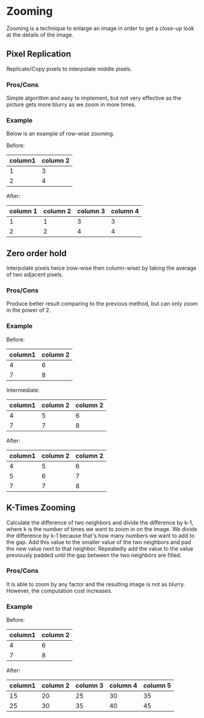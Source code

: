 # Zooming
Zooming is a technique to enlarge an image in order to get a close-up look at the details of the image.

## Pixel Replication
Replicate/Copy pixels to interpolate middle pixels.

### Pros/Cons
Simple algorithm and easy to implement, but not very effective as the picture gets more blurry as we zoom in more times.

### Example
Below is an example of row-wise zooming.

Before:

| column1 | column 2 |
|---------|----------|
|    1    |     3    |
|    2    |     4    |

After:

| column 1 | column 2 | column 3 | column 4 |
|----------|----------|----------|----------|
|     1    |     1    |     3    |     3    |
|     2    |     2    |     4    |     4    |

## Zero order hold
Interpolate pixels twice (row-wise then column-wise) by taking the average of two adjacent pixels.


### Pros/Cons
Produce better result comparing to the previous method, but can only zoom in the power of 2.

### Example
Before:

| column1 | column 2 |
|---------|----------|
|    4    |     6    |
|    7    |     8    |

Intermediate:

| column1 | column 2 | column 2 |
|---------|----------|----------|
|    4    |     5    |     6    |
|    7    |     7    |     8    |

After:

| column1 | column 2 | column 2 |
|---------|----------|----------|
|    4    |     5    |     6    |
|    5    |     6    |     7    |
|    7    |     7    |     8    |

## K-Times Zooming
Calculate the difference of two neighbors and divide the difference by k-1, where k is the number of times we want to zoom in on the image. We divide the difference by k-1 because that's how many numbers we want to add to the gap. Add this value to the smaller value of the two neighbors and pad the new value next to that neighbor. Repeatedly add the value to the value previously padded until the gap between the two neighbors are filled.

### Pros/Cons
It is able to zoom by any factor and the resulting image is not as blurry. However, the computation cost increases.

### Example
Before:

| column1 | column 2 |
|---------|----------|
|    4    |     6    |
|    7    |     8    |

After:

| column1 | column 2 | column 3 | column 4 | column 5 |
|---------|----------|----------|----------|----------|
|   15    |    20    |    25    |    30    |    35    |
|   25    |    30    |    35    |    40    |    45    |
